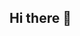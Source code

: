 ## Hi there 👋

<!--

**This is the GitHub profile page of Acumen - Alliance for Mental Health Systems Modelling :**

🧙 See our website at https://www.acumen-mh.org
-->
